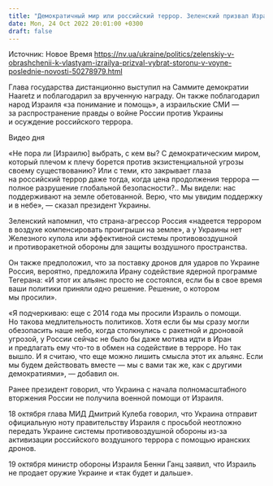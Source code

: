 ```yaml
---
title: "Демократичный мир или российский террор. Зеленский призвал Израиль выбрать сторону"
date: Mon, 24 Oct 2022 20:01:00 +0300
draft: false
---
```

Источник: Новое Время https://nv.ua/ukraine/politics/zelenskiy-v-obrashchenii-k-vlastyam-izrailya-prizval-vybrat-storonu-v-voyne-poslednie-novosti-50278979.html


 Глава государства дистанционно выступил на Саммите демократии Haaretz и поблагодарил за врученную награду. Он также поблагодарил народ Израиля «за понимание и помощь», а израильские СМИ — за распространение правды о войне России против Украины и осуждение российского террора.

 Видео дня   

«Не пора ли [Израилю] выбрать, с кем вы? С демократическим миром, который плечом к плечу борется против экзистенциальной угрозы своему существованию? Или с теми, кто закрывает глаза на российский террор даже тогда, когда цена продолжения террора — полное разрушение глобальной безопасности?.. Мы видели: нас поддерживают на земле обетованной. Верю, что мы увидим поддержку и в небе», — сказал президент Украины.

Зеленский напомнил, что страна-агрессор Россия «надеется террором в воздухе компенсировать проигрыши на земле», а у Украины нет Железного купола или эффективной системы противовоздушной и противоракетной обороны для защиты воздушного пространства.

Он также предположил, что за поставку дронов для ударов по Украине Россия, вероятно, предложила Ирану содействие ядерной программе Тегерана: «И этот их альянс просто не состоялся, если бы в свое время ваши политики приняли одно решение. Решение, о котором мы просили».

«Я подчеркиваю: еще с 2014 года мы просили Израиль о помощи. Но такова медлительность политиков. Хотя если бы мы сразу могли обезопасить наше небо, когда столкнулись с ракетной и дроновой угрозой, у России сейчас не было бы даже мотива идти в Иран и предлагать ему что-то в обмен на содействие в терроре. Но так вышло. И я считаю, что еще можно лишить смысла этот их альянс. Если мы будем действовать вместе — мы с вами так же, как с другими демократиями», — добавил он.

Ранее президент говорил, что Украина с начала полномасштабного вторжения России не получила военной помощи от Израиля.

 18 октября глава МИД Дмитрий Кулеба говорил, что Украина отправит официальную ноту правительству Израиля с просьбой неотложно передать Украине системы противовоздушной обороны из-за активизации российского воздушного террора с помощью иранских дронов.

19 октября министр обороны Израиля Бенни Ганц заявил, что Израиль не продает оружие Украине и «так будет и дальше».
